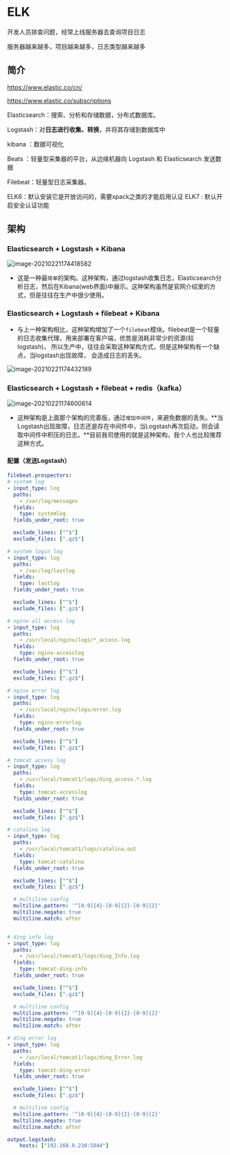 # ELK

开发人员排查问题，经常上线服务器去查询项目日志

服务器越来越多，项目越来越多，日志类型越来越多

## 简介

https://www.elastic.co/cn/

https://www.elastic.co/subscriptions

Elasticsearch：搜索、分析和存储数据，分布式数据库。

Logstash：对**日志进行收集、转换**，并将其存储到数据库中

kibana ：数据可视化

Beats ：轻量型采集器的平台，从边缘机器向 Logstash 和 Elasticsearch 发送数据

Filebeat：轻量型日志采集器。

ELK6：默认安装它是开放访问的，需要xpack之类的才能启用认证
ELK7 :  默认开启安全认证功能

## 架构

### Elasticsearch + Logstash + Kibana

![image-20210221174418582](https://gitee.com/c_honghui/picture/raw/master/img/20210221174418.png)

- 这是一种最`简单`的架构。这种架构，通过logstash收集日志，Elasticsearch分析日志，然后在Kibana(web界面)中展示。这种架构虽然是官网介绍里的方式，但是往往在生产中很少使用。

### Elasticsearch + Logstash + filebeat + Kibana

- 与上一种架构相比，这种架构增加了一个`filebeat`模块。filebeat是一个轻量的日志收集代理，用来部署在客户端，优势是消耗非常少的资源(较logstash)， 所以生产中，往往会采取这种架构方式，但是这种架构有一个缺点，当logstash出现故障， 会造成日志的丢失。

![image-20210221174432189](https://gitee.com/c_honghui/picture/raw/master/img/20210221174432.png)

### Elasticsearch + Logstash + filebeat + redis（kafka）

![image-20210221174600614](https://gitee.com/c_honghui/picture/raw/master/img/20210221174600.png)

- 这种架构是上面那个架构的完善版，通过`增加中间件`，来避免数据的丢失。**当Logstash出现故障，日志还是存在中间件中，当Logstash再次启动，则会读取中间件中积压的日志。**目前我司使用的就是这种架构，我个人也比较推荐这种方式。



#### 配置（发送Logstash）

```yaml
filebeat.prospectors:
# system log
- input_type: log
  paths:
    - /var/log/messages
  fields:
    type: systemlog
  fields_under_root: true

  exclude_lines: ["^$"]
  exclude_files: [".gz$"]

# system login log
- input_type: log
  paths:         
    - /var/log/lastlog
  fields:        
    type: lastlog
  fields_under_root: true

  exclude_lines: ["^$"]
  exclude_files: [".gz$"]

# nginx all access log
- input_type: log
  paths:         
    - /usr/local/nginx/logs/*_access.log
  fields:        
    type: nginx-accesslog
  fields_under_root: true

  exclude_lines: ["^$"]
  exclude_files: [".gz$"]

# nginx error log
- input_type: log
  paths:         
    - /usr/local/nginx/logs/error.log
  fields:        
    type: nginx-errorlog
  fields_under_root: true

  exclude_lines: ["^$"]
  exclude_files: [".gz$"]

# tomcat access log 
- input_type: log
  paths:         
    - /usr/local/tomcat1/logs/ding_access.*.log
  fields:        
    type: tomcat-accesslog
  fields_under_root: true

  exclude_lines: ["^$"]
  exclude_files: [".gz$"]

# catalina log
- input_type: log
  paths:         
    - /usr/local/tomcat1/logs/catalina.out
  fields:        
    type: tomcat-catalina
  fields_under_root: true

  exclude_lines: ["^$"]
  exclude_files: [".gz$"]

  # multiline config
  multiline.pattern: '^[0-9]{4}-[0-9]{2}-[0-9]{2}'
  multiline.negate: true
  multiline.match: after


# ding info log
- input_type: log
  paths:         
    - /usr/local/tomcat1/logs/ding_Info.log
  fields:        
    type: tomcat-ding-info
  fields_under_root: true

  exclude_lines: ["^$"]
  exclude_files: [".gz$"]

  # multiline config
  multiline.pattern: '^[0-9]{4}-[0-9]{2}-[0-9]{2}'
  multiline.negate: true
  multiline.match: after

# ding error log
- input_type: log
  paths:         
    - /usr/local/tomcat1/logs/ding_Error.log
  fields:        
    type: tomcat-ding-error
  fields_under_root: true

  exclude_lines: ["^$"]
  exclude_files: [".gz$"]

  # multiline config
  multiline.pattern: '^[0-9]{4}-[0-9]{2}-[0-9]{2}'
  multiline.negate: true
  multiline.match: after

output.logstash:
    hosts: ["192.168.0.230:5044"]
```